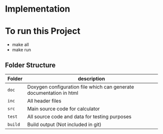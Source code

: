# Implementation

# To run this Project
* make all
* make run

## Folder Structure
Folder        | description
--------------| ---------------------------------------------- 
`doc`         | Doxygen configuration file which can generate documentation in html
`inc`         | All header files
`src`         | Main source code for calculator
`test`        | All source code and data for testing purposes
`build`       | Build output (Not included in git)
